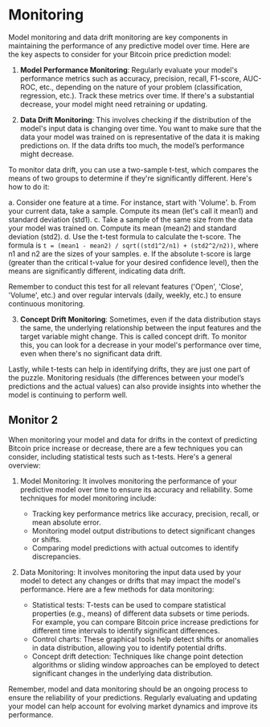 # Monitoring

Model monitoring and data drift monitoring are key components in maintaining the performance of any predictive model over time. Here are the key aspects to consider for your Bitcoin price prediction model:

1. **Model Performance Monitoring**: Regularly evaluate your model's performance metrics such as accuracy, precision, recall, F1-score, AUC-ROC, etc., depending on the nature of your problem (classification, regression, etc.). Track these metrics over time. If there's a substantial decrease, your model might need retraining or updating.

2. **Data Drift Monitoring**: This involves checking if the distribution of the model's input data is changing over time. You want to make sure that the data your model was trained on is representative of the data it is making predictions on. If the data drifts too much, the model’s performance might decrease.

To monitor data drift, you can use a two-sample t-test, which compares the means of two groups to determine if they're significantly different. Here's how to do it:

a. Consider one feature at a time. For instance, start with 'Volume'.
b. From your current data, take a sample. Compute its mean (let's call it mean1) and standard deviation (std1).
c. Take a sample of the same size from the data your model was trained on. Compute its mean (mean2) and standard deviation (std2).
d. Use the t-test formula to calculate the t-score. The formula is `t = (mean1 - mean2) / sqrt((std1^2/n1) + (std2^2/n2))`, where n1 and n2 are the sizes of your samples.
e. If the absolute t-score is large (greater than the critical t-value for your desired confidence level), then the means are significantly different, indicating data drift.

Remember to conduct this test for all relevant features ('Open', 'Close', 'Volume', etc.) and over regular intervals (daily, weekly, etc.) to ensure continuous monitoring.

3. **Concept Drift Monitoring**: Sometimes, even if the data distribution stays the same, the underlying relationship between the input features and the target variable might change. This is called concept drift. To monitor this, you can look for a decrease in your model's performance over time, even when there's no significant data drift.

Lastly, while t-tests can help in identifying drifts, they are just one part of the puzzle. Monitoring residuals (the differences between your model’s predictions and the actual values) can also provide insights into whether the model is continuing to perform well.

## Monitor 2

When monitoring your model and data for drifts in the context of predicting Bitcoin price increase or decrease, there are a few techniques you can consider, including statistical tests such as t-tests. Here's a general overview:

1. Model Monitoring: It involves monitoring the performance of your predictive model over time to ensure its accuracy and reliability. Some techniques for model monitoring include:
   - Tracking key performance metrics like accuracy, precision, recall, or mean absolute error.
   - Monitoring model output distributions to detect significant changes or shifts.
   - Comparing model predictions with actual outcomes to identify discrepancies.

2. Data Monitoring: It involves monitoring the input data used by your model to detect any changes or drifts that may impact the model's performance. Here are a few methods for data monitoring:
   - Statistical tests: T-tests can be used to compare statistical properties (e.g., means) of different data subsets or time periods. For example, you can compare Bitcoin price increase predictions for different time intervals to identify significant differences.
   - Control charts: These graphical tools help detect shifts or anomalies in data distribution, allowing you to identify potential drifts.
   - Concept drift detection: Techniques like change point detection algorithms or sliding window approaches can be employed to detect significant changes in the underlying data distribution.

Remember, model and data monitoring should be an ongoing process to ensure the reliability of your predictions. Regularly evaluating and updating your model can help account for evolving market dynamics and improve its performance.